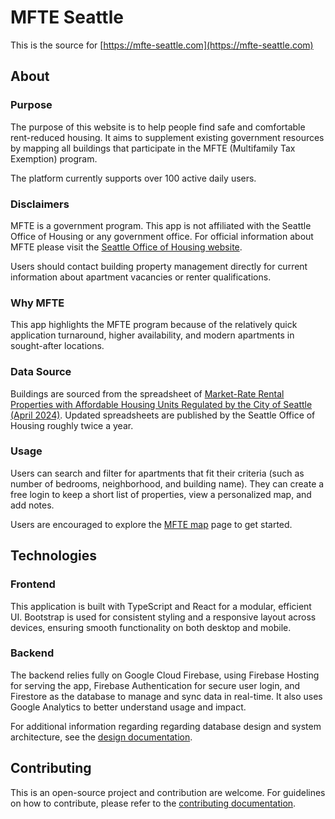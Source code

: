 # MFTE Seattle

This is the source for [https://mfte-seattle.com](https://mfte-seattle.com)

## About

### Purpose

The purpose of this website is to help people find safe and comfortable rent-reduced housing. It aims to supplement existing government resources by mapping all buildings that participate in the MFTE (Multifamily Tax Exemption) program.

The platform currently supports over 100 active daily users.

### Disclaimers

MFTE is a government program. This app is not affiliated with the Seattle Office of Housing or any government office. For official information about MFTE please visit the [Seattle Office of Housing website](https://seattle.gov/housing).

Users should contact building property management directly for current information about apartment vacancies or renter qualifications.

### Why MFTE

This app highlights the MFTE program because of the relatively quick application turnaround, higher availability, and modern apartments in sought-after locations.

### Data Source

Buildings are sourced from the spreadsheet of [Market-Rate Rental Properties with Affordable Housing Units Regulated by the City of Seattle (April 2024)](https://www.seattle.gov/documents/Departments/Housing/Renters/Affordable_Rental_Housing_MFTE-MHA-IZ.pdf). Updated spreadsheets are published by the Seattle Office of Housing roughly twice a year.

### Usage

Users can search and filter for apartments that fit their criteria (such as number of bedrooms, neighborhood, and building name). They can create a free login to keep a short list of properties, view a personalized map, and add notes.

Users are encouraged to explore the [MFTE map](./all-buildings) page to get started.

## Technologies

### Frontend

This application is built with TypeScript and React for a modular, efficient UI. Bootstrap is used for consistent styling and a responsive layout across devices, ensuring smooth functionality on both desktop and mobile.

### Backend

The backend relies fully on Google Cloud Firebase, using Firebase Hosting for serving the app, Firebase Authentication for secure user login, and Firestore as the database to manage and sync data in real-time. It also uses Google Analytics to better understand usage and impact.

For additional information regarding regarding database design and system architecture, see the [design documentation](./DESIGN.md).

## Contributing

This is an open-source project and contribution are welcome. For guidelines on how to contribute, please refer to the [contributing documentation](./CONTRIBUTE.md).
